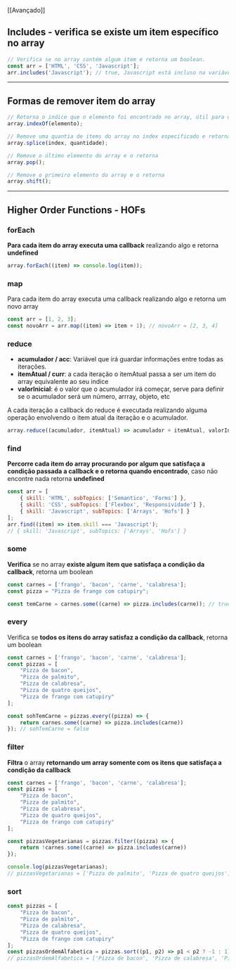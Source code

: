 [[Avançado]]
## Includes - verifica se existe um item específico no array
```jsx
// Verifica se no array contém algum item e retorna um boolean.
const arr = ['HTML', 'CSS', 'Javascript'];
arr.includes('Javascript'); // true, Javascript está incluso na variável arr
```
---
## Formas de remover item do array
```jsx
// Retorna o indice que o elemento foi encontrado no array, útil para usar com splice
array.indexOf(elemento);

// Remove uma quantia de items do array no index especificado e retorna elemento deletado
array.splice(index, quantidade);

// Remove o último elemento do array e o retorna
array.pop();

// Remove o primeiro elemento do array e o retorna
array.shift();
```
---
## Higher Order Functions - HOFs

### forEach
**Para cada item do array executa uma callback** realizando algo e retorna **undefined**
```js
array.forEach((item) => console.log(item));
```
### map
Para cada item do array executa uma callback realizando algo e retorna um novo array
```js
const arr = [1, 2, 3]; 
const novoArr = arr.map((item) => item + 1); // novoArr = [2, 3, 4]
```
### reduce
- **acumulador / acc**: Variável que irá guardar informações entre todas as iterações.
- **itemAtual / curr**: a cada iteração o itemAtual passa a ser um item do array equivalente ao seu indice
- **valorInicial**: é o valor que o acumulador irá começar, serve para definir se o acumulador será um número, arrray, objeto, etc

A cada iteração a callback do reduce é executada realizando alguma operação envolvendo o item atual da iteração e o acumulador.
```jsx
array.reduce((acumulador, itemAtual) => acumulador + itemAtual, valorInicial);
```
### find
**Percorre cada item do array procurando por algum que satisfaça a condição passada a callback e o retorna quando encontrado**, caso não encontre nada retorna **undefined**
```js
const arr = [
	{ skill: 'HTML', subTopics: ['Semantico', 'Forms'] },
	{ skill: 'CSS', subTopics: ['Flexbox', 'Responsividade'] },
	{ skill: 'Javascript', subTopics: ['Arrays', 'Hofs'] }
];
arr.find((item) => item.skill === 'Javascript');
// { skill: 'Javascript', subTopics: ['Arrays', 'Hofs'] }
```
### some
**Verifica** se no array **existe algum item que satisfaça a condição da callback**, retorna um boolean
```js
const carnes = ['frango', 'bacon', 'carne', 'calabresa'];
const pizza = "Pizza de frango com catupiry";

const temCarne = carnes.some((carne) => pizza.includes(carne)); // true
```
### every
Verifica se **todos os itens do array satisfaz a condição da callback**, retorna um boolean
```js
const carnes = ['frango', 'bacon', 'carne', 'calabresa'];
const pizzas = [
	"Pizza de bacon",
	"Pizza de palmito",
	"Pizza de calabresa",
	"Pizza de quatro queijos",
	"Pizza de frango com catupiry"
];

const sohTemCarne = pizzas.every((pizza) => {
	return carnes.some((carne) => pizza.includes(carne))
}); // sohTemCarne = false
```
### filter
**Filtra** o array **retornando um array somente com os itens que satisfaça a condição da callback**
```js
const carnes = ['frango', 'bacon', 'carne', 'calabresa'];
const pizzas = [
	"Pizza de bacon",
	"Pizza de palmito",
	"Pizza de calabresa",
	"Pizza de quatro queijos",
	"Pizza de frango com catupiry"
];

const pizzasVegetarianas = pizzas.filter((pizza) => {
	return !carnes.some((carne) => pizza.includes(carne))
});

console.log(pizzasVegetarianas);
// pizzasVegetarianas = ['Pizza de palmito', 'Pizza de quatro queijos']
```
### sort
```js
const pizzas = [
	"Pizza de bacon",
	"Pizza de palmito",
	"Pizza de calabresa",
	"Pizza de quatro queijos",
	"Pizza de frango com catupiry"
];
const pizzasOrdemAlfabetica = pizzas.sort((p1, p2) => p1 < p2 ? -1 : 1);
// pizzasOrdemAlfabetica = ['Pizza de bacon', 'Pizza de calabresa', 'Pizza de frango com catupiry', 'Pizza de palmito', 'Pizza de quatro queijos'];
```